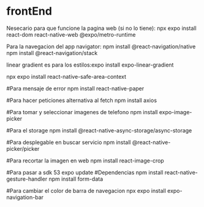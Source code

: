 # frontEnd

Nesecario para que funcione la pagina web (si no lo tiene): npx expo install react-dom react-native-web @expo/metro-runtime

Para la navegacion del app navigator: npm install @react-navigation/native
npm install @react-navigation/stack

linear gradient es para  los estilos:expo install expo-linear-gradient

npx expo install react-native-safe-area-context

#Para mensaje de error
npm install react-native-paper

#Para hacer peticiones alternativa al fetch
npm install axios

#Para tomar y seleccionar imagenes de telefono
 npm install expo-image-picker

#Para el storage
 npm install @react-native-async-storage/async-storage

 #Para desplegable en buscar servicio
npm install @react-native-picker/picker

#Para recortar la imagen en web
 npm install react-image-crop

 #Para pasar a sdk 53
 expo update
#Dependencias
 npm install react-native-gesture-handler
 npm install form-data

#Para cambiar el color de barra de navegacion
 npx expo install expo-navigation-bar
